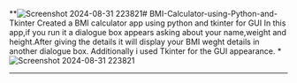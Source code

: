 **![Screenshot 2024-08-31 223821](https://github.com/user-attachments/assets/deac24d4-0ea5-46bb-8ec2-7411ca81e3e8)# BMI-Calculator-using-Python-and-Tkinter
Created a BMI calculator app using python and tkinter for GUI 
In this app,if you run it a dialogue box appears asking about your name,weight and height.After giving the details it will display your BMI weght details in another dialogue box. Additionally i used Tkinter for the GUI appearance.
*![Screenshot 2024-08-31 223821](https://github.com/user-attachments/assets/109cc42f-f6bb-4589-890f-04916d674546)
****
